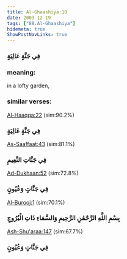 ```yaml
---
title: Al-Ghaashiya:10
date: 2003-12-19
tags: ["88.Al-Ghaashiya"]
hidemeta: true 
ShowPostNavLinks: true 
---
```

### فِي جَنَّةٍ عَالِيَةٍ
### meaning: 
in a lofty garden,
### similar verses: 

[Al-Haaqqa:22](/69/22) (sim:90.2%)

### فِي جَنَّةٍ عَالِيَةٍ

[As-Saaffaat:43](/37/43) (sim:81.1%)

### فِي جَنَّاتِ النَّعِيمِ

[Ad-Dukhaan:52](/44/52) (sim:72.8%)

### فِي جَنَّاتٍ وَعُيُونٍ

[Al-Burooj:1](/85/1) (sim:70.1%)

### بِسْمِ اللَّهِ الرَّحْمَٰنِ الرَّحِيمِ وَالسَّمَاءِ ذَاتِ الْبُرُوجِ

[Ash-Shu'araa:147](/26/147) (sim:67.7%)

### فِي جَنَّاتٍ وَعُيُونٍ
